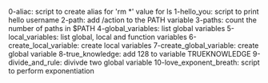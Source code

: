 0-aliac: script to create alias for 'rm *' value for ls
1-hello_you: script to print hello username
2-path: add /action to the PATH variable
3-paths: count the number of paths in $PATH
4-global_variables: list global variables
5-local_variables: list global, local and function variables
6-create_local_variable: create local variables
7-create_global_variable: create global variable
8-true_knowledge: add 128 to variable TRUEKNOWLEDGE
9-divide_and_rule: divivde two global variable
10-love_exponent_breath: script to perform exponentiation

